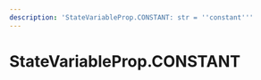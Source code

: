 ```yaml
---
description: 'StateVariableProp.CONSTANT: str = ''constant'''
---
```


# StateVariableProp.CONSTANT

